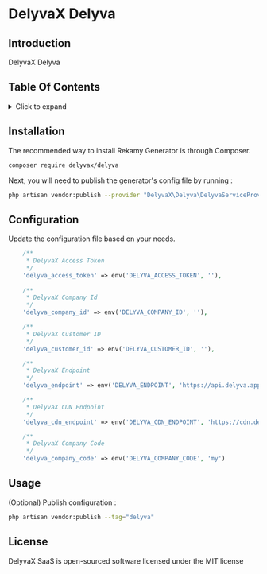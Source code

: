 # DelyvaX Delyva

## Introduction

DelyvaX Delyva

## Table Of Contents

<details><summary>Click to expand</summary><p>

- [Introduction](#introduction)
- [Installation](#installation)
- [Configuration](#configuration)
- [Usage](#usage)
- [License](#license)

</p></details>

## Installation

The recommended way to install Rekamy Generator is through Composer.

```bash
composer require delyvax/delyva
```

Next, you will need to publish the generator's config file by running :

```bash
php artisan vendor:publish --provider "DelyvaX\Delyva\DelyvaServiceProvider"
```

## Configuration

Update the configuration file based on your needs.

```php
    /**
     * DelyvaX Access Token
     */
    'delyva_access_token' => env('DELYVA_ACCESS_TOKEN', ''),
    
    /**
     * DelyvaX Company Id
     */
    'delyva_company_id' => env('DELYVA_COMPANY_ID', ''), 

    /**
     * DelyvaX Customer ID
     */
    'delyva_customer_id' => env('DELYVA_CUSTOMER_ID', ''), 

    /**
     * DelyvaX Endpoint
     */
    'delyva_endpoint' => env('DELYVA_ENDPOINT', 'https://api.delyva.app/v1.0/'),

    /**
     * DelyvaX CDN Endpoint
     */
    'delyva_cdn_endpoint' => env('DELYVA_CDN_ENDPOINT', 'https://cdn.delyva.app/'), 

    /**
     * DelyvaX Company Code
     */
    'delyva_company_code' => env('DELYVA_COMPANY_CODE', 'my')
```

## Usage

(Optional) Publish configuration :

```bash
php artisan vendor:publish --tag="delyva"
```

## License

DelyvaX SaaS is open-sourced software licensed under the MIT license
